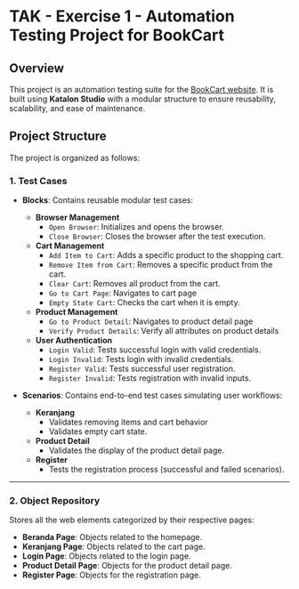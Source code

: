 # TAK - Exercise 1 - Automation Testing Project for BookCart

## Overview
This project is an automation testing suite for the [BookCart website](https://bookcart.azurewebsites.net/). It is built using **Katalon Studio** with a modular structure to ensure reusability, scalability, and ease of maintenance.

## Project Structure
The project is organized as follows:

### **1. Test Cases**
- **Blocks**: Contains reusable modular test cases:
  - **Browser Management**
    - `Open Browser`: Initializes and opens the browser.
    - `Close Browser`: Closes the browser after the test execution.
  - **Cart Management**
    - `Add Item to Cart`: Adds a specific product to the shopping cart.
    - `Remove Item from Cart`: Removes a specific product from the cart.
    - `Clear Cart`: Removes all product from the cart.
    - `Go to Cart Page`: Navigates to cart page
    - `Empty State Cart`: Checks the cart when it is empty.
  - **Product Management**
    - `Go to Product Detail`: Navigates to product detail page
    - `Verify Product Details`: Verify all attributes on product details
  - **User Authentication**
    - `Login Valid`: Tests successful login with valid credentials.
    - `Login Invalid`: Tests login with invalid credentials.
    - `Register Valid`: Tests successful user registration.
    - `Register Invalid`: Tests registration with invalid inputs.
    
    
- **Scenarios**: Contains end-to-end test cases simulating user workflows:
  - **Keranjang**
    - Validates removing items and cart behavior
    - Validates empty cart state.
  - **Product Detail**
    - Validates the display of the product detail page.
  - **Register**
    - Tests the registration process (successful and failed scenarios).

---

### **2. Object Repository**
Stores all the web elements categorized by their respective pages:
- **Beranda Page**: Objects related to the homepage.
- **Keranjang Page**: Objects related to the cart page.
- **Login Page**: Objects related to the login page.
- **Product Detail Page**: Objects for the product detail page.
- **Register Page**: Objects for the registration page.
